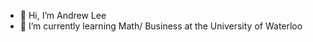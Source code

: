 - 👋 Hi, I’m Andrew Lee
- 🌱 I’m currently learning Math/ Business at the University of Waterloo

<!---
LeeA28/LeeA28 is a ✨ special ✨ repository because its `README.md` (this file) appears on your GitHub profile.
You can click the Preview link to take a look at your changes.
--->
